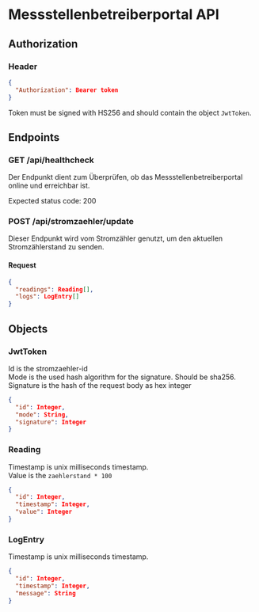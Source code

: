 # Messstellenbetreiberportal API

## Authorization
### Header
```json
{
  "Authorization": Bearer token  
}
```
Token must be signed with HS256 and should contain the object `JwtToken`.

## Endpoints

### GET /api/healthcheck
Der Endpunkt dient zum Überprüfen, ob das Messstellenbetreiberportal online und
erreichbar ist.

Expected status code: 200

### POST /api/stromzaehler/update
Dieser Endpunkt wird vom Stromzähler genutzt, um den aktuellen Stromzählerstand
zu senden.

#### Request
```json
{
  "readings": Reading[], 
  "logs": LogEntry[]
}
```

## Objects

### JwtToken
Id is the stromzaehler-id  
Mode is the used hash algorithm for the signature. Should be sha256.  
Signature is the hash of the request body as hex integer
```json
{
  "id": Integer,
  "mode": String,
  "signature": Integer
}
```

### Reading
Timestamp is unix milliseconds timestamp.  
Value is the `zaehlerstand * 100`
```json
{
  "id": Integer,
  "timestamp": Integer,
  "value": Integer
}
```

### LogEntry
Timestamp is unix milliseconds timestamp.
```json
{
  "id": Integer,
  "timestamp": Integer,
  "message": String
}
```
